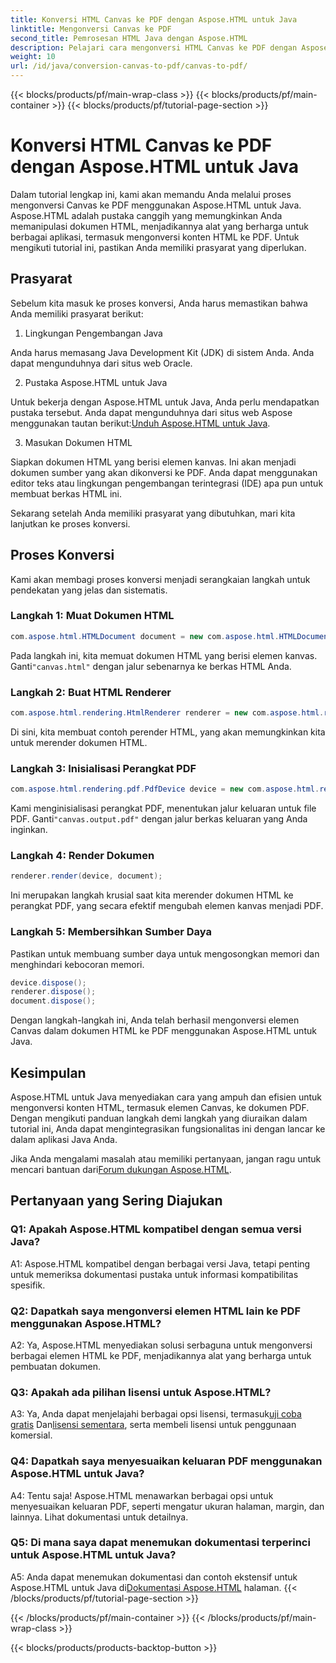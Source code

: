 ```yaml
---
title: Konversi HTML Canvas ke PDF dengan Aspose.HTML untuk Java
linktitle: Mengonversi Canvas ke PDF
second_title: Pemrosesan HTML Java dengan Aspose.HTML
description: Pelajari cara mengonversi HTML Canvas ke PDF dengan Aspose.HTML untuk Java dalam panduan langkah demi langkah ini.
weight: 10
url: /id/java/conversion-canvas-to-pdf/canvas-to-pdf/
---
```


{{< blocks/products/pf/main-wrap-class >}}
{{< blocks/products/pf/main-container >}}
{{< blocks/products/pf/tutorial-page-section >}}

# Konversi HTML Canvas ke PDF dengan Aspose.HTML untuk Java

Dalam tutorial lengkap ini, kami akan memandu Anda melalui proses mengonversi Canvas ke PDF menggunakan Aspose.HTML untuk Java. Aspose.HTML adalah pustaka canggih yang memungkinkan Anda memanipulasi dokumen HTML, menjadikannya alat yang berharga untuk berbagai aplikasi, termasuk mengonversi konten HTML ke PDF. Untuk mengikuti tutorial ini, pastikan Anda memiliki prasyarat yang diperlukan.

## Prasyarat

Sebelum kita masuk ke proses konversi, Anda harus memastikan bahwa Anda memiliki prasyarat berikut:

1. Lingkungan Pengembangan Java

Anda harus memasang Java Development Kit (JDK) di sistem Anda. Anda dapat mengunduhnya dari situs web Oracle.

2. Pustaka Aspose.HTML untuk Java

 Untuk bekerja dengan Aspose.HTML untuk Java, Anda perlu mendapatkan pustaka tersebut. Anda dapat mengunduhnya dari situs web Aspose menggunakan tautan berikut:[Unduh Aspose.HTML untuk Java](https://releases.aspose.com/html/java/).

3. Masukan Dokumen HTML

Siapkan dokumen HTML yang berisi elemen kanvas. Ini akan menjadi dokumen sumber yang akan dikonversi ke PDF. Anda dapat menggunakan editor teks atau lingkungan pengembangan terintegrasi (IDE) apa pun untuk membuat berkas HTML ini.

Sekarang setelah Anda memiliki prasyarat yang dibutuhkan, mari kita lanjutkan ke proses konversi.

## Proses Konversi

Kami akan membagi proses konversi menjadi serangkaian langkah untuk pendekatan yang jelas dan sistematis.

### Langkah 1: Muat Dokumen HTML

```java
com.aspose.html.HTMLDocument document = new com.aspose.html.HTMLDocument(Resources.input("canvas.html"));
```

 Pada langkah ini, kita memuat dokumen HTML yang berisi elemen kanvas. Ganti`"canvas.html"` dengan jalur sebenarnya ke berkas HTML Anda.

### Langkah 2: Buat HTML Renderer

```java
com.aspose.html.rendering.HtmlRenderer renderer = new com.aspose.html.rendering.HtmlRenderer();
```

Di sini, kita membuat contoh perender HTML, yang akan memungkinkan kita untuk merender dokumen HTML.

### Langkah 3: Inisialisasi Perangkat PDF

```java
com.aspose.html.rendering.pdf.PdfDevice device = new com.aspose.html.rendering.pdf.PdfDevice(Resources.output("canvas.output.pdf"));
```

 Kami menginisialisasi perangkat PDF, menentukan jalur keluaran untuk file PDF. Ganti`"canvas.output.pdf"` dengan jalur berkas keluaran yang Anda inginkan.

### Langkah 4: Render Dokumen

```java
renderer.render(device, document);
```

Ini merupakan langkah krusial saat kita merender dokumen HTML ke perangkat PDF, yang secara efektif mengubah elemen kanvas menjadi PDF.

### Langkah 5: Membersihkan Sumber Daya

Pastikan untuk membuang sumber daya untuk mengosongkan memori dan menghindari kebocoran memori.

```java
device.dispose();
renderer.dispose();
document.dispose();
```

Dengan langkah-langkah ini, Anda telah berhasil mengonversi elemen Canvas dalam dokumen HTML ke PDF menggunakan Aspose.HTML untuk Java.

## Kesimpulan

Aspose.HTML untuk Java menyediakan cara yang ampuh dan efisien untuk mengonversi konten HTML, termasuk elemen Canvas, ke dokumen PDF. Dengan mengikuti panduan langkah demi langkah yang diuraikan dalam tutorial ini, Anda dapat mengintegrasikan fungsionalitas ini dengan lancar ke dalam aplikasi Java Anda.

 Jika Anda mengalami masalah atau memiliki pertanyaan, jangan ragu untuk mencari bantuan dari[Forum dukungan Aspose.HTML](https://forum.aspose.com/).

## Pertanyaan yang Sering Diajukan

### Q1: Apakah Aspose.HTML kompatibel dengan semua versi Java?

A1: Aspose.HTML kompatibel dengan berbagai versi Java, tetapi penting untuk memeriksa dokumentasi pustaka untuk informasi kompatibilitas spesifik.

### Q2: Dapatkah saya mengonversi elemen HTML lain ke PDF menggunakan Aspose.HTML?

A2: Ya, Aspose.HTML menyediakan solusi serbaguna untuk mengonversi berbagai elemen HTML ke PDF, menjadikannya alat yang berharga untuk pembuatan dokumen.

### Q3: Apakah ada pilihan lisensi untuk Aspose.HTML?

 A3: Ya, Anda dapat menjelajahi berbagai opsi lisensi, termasuk[uji coba gratis](https://releases.aspose.com/) Dan[lisensi sementara](https://purchase.aspose.com/temporary-license/), serta membeli lisensi untuk penggunaan komersial.

### Q4: Dapatkah saya menyesuaikan keluaran PDF menggunakan Aspose.HTML untuk Java?

A4: Tentu saja! Aspose.HTML menawarkan berbagai opsi untuk menyesuaikan keluaran PDF, seperti mengatur ukuran halaman, margin, dan lainnya. Lihat dokumentasi untuk detailnya.

### Q5: Di mana saya dapat menemukan dokumentasi terperinci untuk Aspose.HTML untuk Java?

 A5: Anda dapat menemukan dokumentasi dan contoh ekstensif untuk Aspose.HTML untuk Java di[Dokumentasi Aspose.HTML](https://reference.aspose.com/html/java/) halaman.
{{< /blocks/products/pf/tutorial-page-section >}}

{{< /blocks/products/pf/main-container >}}
{{< /blocks/products/pf/main-wrap-class >}}

{{< blocks/products/products-backtop-button >}}
